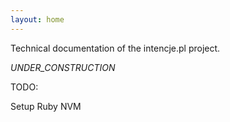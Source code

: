 ```yaml
---
layout: home
---
```

Technical documentation of the intencje.pl project.

_UNDER_CONSTRUCTION_


TODO:

Setup
  Ruby
  NVM
